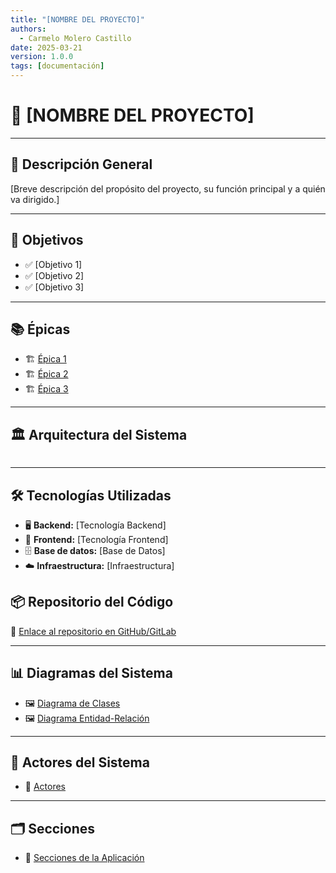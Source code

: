 ```yaml
---
title: "[NOMBRE DEL PROYECTO]"
authors:
  - Carmelo Molero Castillo
date: 2025-03-21
version: 1.0.0
tags: [documentación]
---
```


# 🚀 [NOMBRE DEL PROYECTO]

---

## 📖 **Descripción General**  
[Breve descripción del propósito del proyecto, su función principal y a quién va dirigido.]

---

## 🎯 **Objetivos**  
- ✅ [Objetivo 1]  
- ✅ [Objetivo 2]  
- ✅ [Objetivo 3]  

---

## 📚 **Épicas**  

- 🏗 [Épica 1](epic/epica1.md)  
- 🏗 [Épica 2](epic/epica2.md)  
- 🏗 [Épica 3](epic/epica3.md)  

---

## 🏛️ **Arquitectura del Sistema**  
```mermaid

```

---

## 🛠 **Tecnologías Utilizadas**  
- 🖥 **Backend:** [Tecnología Backend]  
- 🎨 **Frontend:** [Tecnología Frontend]  
- 🗄 **Base de datos:** [Base de Datos]  
- ☁️ **Infraestructura:** [Infraestructura]  

## 📦 **Repositorio del Código**  
🔗 [Enlace al repositorio en GitHub/GitLab](https://github.com/usuario/repositorio)  

---

## 📊 **Diagramas del Sistema**

- 🖼️ [Diagrama de Clases](diagramas/diagrama_clases.md)
- 🖼️ [Diagrama Entidad-Relación](diagramas/diagrama_er.md)

---

## 👥 **Actores del Sistema**
- 👤 [Actores](actores.md)

---

## 🗂️ **Secciones**
- 📂 [Secciones de la Aplicación](secciones.md)
